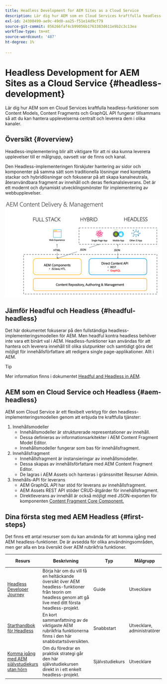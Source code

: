 ```yaml
---
title: Headless Development for AEM Sites as a Cloud Service
description: Lär dig hur AEM som en Cloud Services kraftfulla headless-funktioner som Content Models, Content Fragments och GraphQL API fungerar tillsammans så att du kan hantera upplevelserna centralt och leverera dem i olika kanaler.
exl-id: 24300499-ae9c-49d0-aa25-f51e14d9cf79
source-git-commit: 856266faf4cb99056b1763383d611e9b2c3c13ea
workflow-type: tm+mt
source-wordcount: '487'
ht-degree: 1%

---
```



# Headless Development for AEM Sites as a Cloud Service {#headless-development}

Lär dig hur AEM som en Cloud Services kraftfulla headless-funktioner som Content Models, Content Fragments och GraphQL API fungerar tillsammans så att du kan hantera upplevelserna centralt och leverera dem i olika kanaler.

## Översikt {#overview}

Headless-implementering blir allt viktigare för att ni ska kunna leverera upplevelser till er målgrupp, oavsett var de finns och kanal.

Den Headless-implementeringen förskjuter hantering av sidor och komponenter på samma sätt som traditionella lösningar med kompletta stackar och hybridlösningar och fokuserar på att skapa kanalneutrala, återanvändbara fragment av innehåll och deras flerkanalsleverans. Det är ett modernt och dynamiskt utvecklingsmönster för implementering av webbupplevelser.

![AEM implementeringsmodeller](assets/aem-implementation-models.png)

## Jämför Headful och Headless {#headful-headless}

Det här dokumentet fokuserar på den fullständiga headless-implementeringsmodellen för AEM. Men headful kontra headless behöver inte vara ett binärt val i AEM. Headless-funktioner kan användas för att hantera och leverera innehåll till olika slutpunkter och samtidigt göra det möjligt för innehållsförfattare att redigera single page-applikationer. Allt i AEM.

>[!TIP]
>
>Mer information finns i dokumentet [Headful and Headless in AEM](/help/implementing/developing/headful-headless.md).

## AEM som en Cloud Service och Headless {#aem-headless}

AEM som Cloud Service är ett flexibelt verktyg för den headless-implementeringsmodellen genom att erbjuda tre kraftfulla tjänster:

1. Innehållsmodeller
   * Innehållsmodeller är strukturerade representationer av innehåll.
   * Dessa definieras av informationsarkitekter i AEM Content Fragment Model Editor.
   * Innehållsmodeller fungerar som bas för innehållsfragment.
1. Innehållsfragment
   * Innehållsfragment är instansieringar av innehållsmodeller.
   * Dessa skapas av innehållsförfattare med AEM Content Fragment Editor.
   * De lagras i AEM Assets och hanteras i gränssnittet Resurser Admin.
1. Innehålls-API för leverans
   * AEM GraphQL API har stöd för leverans av innehållsfragment.
   * AEM Assets REST API stöder CRUD-åtgärder för innehållsfragment.
   * Direktleverans av innehåll är också möjligt med JSON-exporten för komponenten [Content Fragment Core Component.](https://experienceleague.adobe.com/docs/experience-manager-core-components/using/components/content-fragment-component.html)

## Dina första steg med AEM Headless {#first-steps}

Det finns ett antal resurser som du kan använda för att komma igång med AEM headless-funktioner. De är avsedda för olika användningsområden, men ger alla en bra översikt över AEM rubrikfria funktioner.

| Resurs | Beskrivning | Typ | Målgrupp | Beräkna. Time |
|---|---|---|---|---|
| [Headless Developer Journey](/help/journey-headless/developer/overview.md) | Börja här om du vill få en heltäckande översikt över AEM headless-funktioner från teorin om headless genom att gå live med ditt första headless-projekt. | Guide | Utvecklare | 1 timme |
| [Starthandbok för Headless](/help/implementing/developing/headless/getting-started/introduction.md) | En kort sammanfattning av de viktigaste AEM rubrikfria funktionerna finns i den här snabbstartsöversikten. | Snabbstart | Utvecklare, administratörer | 20 minuter |
| [Komma igång med AEM självstudiekurs utan hörn](https://experienceleague.adobe.com/docs/experience-manager-learn/getting-started-with-aem-headless/graphql/multi-step/overview.html) | Om du föredrar en praktisk strategi går den här självstudiekursen direkt in i ett enkelt headless-projekt. | Självstudiekurs | Utvecklare | 2 timmar |
